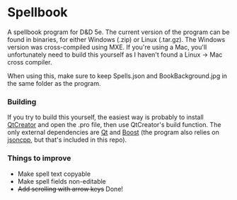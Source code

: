# Spellbook
A spellbook program for D&amp;D 5e. The current version of the program can be found in binaries, for either Windows (.zip) or Linux (.tar.gz). The Windows version was cross-compiled using MXE. If you're using a Mac, you'll unfortunately need to build this yourself as I haven't found a Linux -> Mac cross compiler.

When using this, make sure to keep Spells.json and BookBackground.jpg in the same folder as the program.

### Building
If you try to build this yourself, the easiest way is probably to install [QtCreator](https://github.com/qt-creator/qt-creator) and open the .pro file, then use QtCreator's build function. The only external dependencies are [Qt](https://www.qt.io/download) and [Boost](https://www.boost.org/users/download/) (the program also relies on [jsoncpp](https://github.com/open-source-parsers/jsoncpp), but that's included in this repo).

### Things to improve
* Make spell text copyable
* Make spell fields non-editable
* ~~Add scrolling with arrow keys~~ Done!
